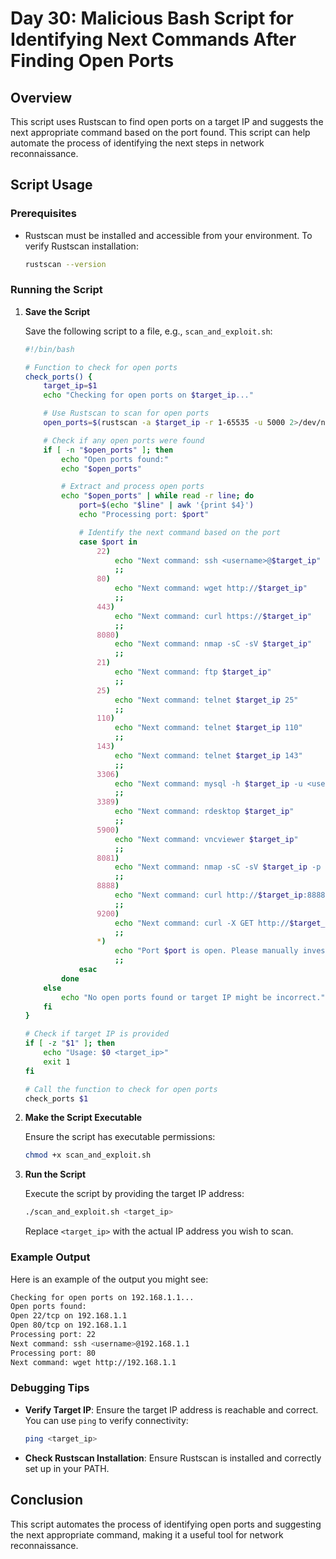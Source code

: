 # Day 30: Malicious Bash Script for Identifying Next Commands After Finding Open Ports

## Overview

This script uses Rustscan to find open ports on a target IP and suggests the next appropriate command based on the port found. This script can help automate the process of identifying the next steps in network reconnaissance.

## Script Usage

### Prerequisites

- Rustscan must be installed and accessible from your environment. To verify Rustscan installation:
  ```bash
  rustscan --version
  ```

### Running the Script

1. **Save the Script**

   Save the following script to a file, e.g., `scan_and_exploit.sh`:

    ```bash
    #!/bin/bash

    # Function to check for open ports
    check_ports() {
        target_ip=$1
        echo "Checking for open ports on $target_ip..."

        # Use Rustscan to scan for open ports
        open_ports=$(rustscan -a $target_ip -r 1-65535 -u 5000 2>/dev/null | grep "Open")

        # Check if any open ports were found
        if [ -n "$open_ports" ]; then
            echo "Open ports found:"
            echo "$open_ports"

            # Extract and process open ports
            echo "$open_ports" | while read -r line; do
                port=$(echo "$line" | awk '{print $4}')
                echo "Processing port: $port"

                # Identify the next command based on the port
                case $port in
                    22)
                        echo "Next command: ssh <username>@$target_ip"
                        ;;
                    80)
                        echo "Next command: wget http://$target_ip"
                        ;;
                    443)
                        echo "Next command: curl https://$target_ip"
                        ;;
                    8080)
                        echo "Next command: nmap -sC -sV $target_ip"
                        ;;
                    21)
                        echo "Next command: ftp $target_ip"
                        ;;
                    25)
                        echo "Next command: telnet $target_ip 25"
                        ;;
                    110)
                        echo "Next command: telnet $target_ip 110"
                        ;;
                    143)
                        echo "Next command: telnet $target_ip 143"
                        ;;
                    3306)
                        echo "Next command: mysql -h $target_ip -u <username> -p"
                        ;;
                    3389)
                        echo "Next command: rdesktop $target_ip"
                        ;;
                    5900)
                        echo "Next command: vncviewer $target_ip"
                        ;;
                    8081)
                        echo "Next command: nmap -sC -sV $target_ip -p 8081"
                        ;;
                    8888)
                        echo "Next command: curl http://$target_ip:8888"
                        ;;
                    9200)
                        echo "Next command: curl -X GET http://$target_ip:9200"
                        ;;
                    *)
                        echo "Port $port is open. Please manually investigate."
                        ;;
                esac
            done
        else
            echo "No open ports found or target IP might be incorrect."
        fi
    }

    # Check if target IP is provided
    if [ -z "$1" ]; then
        echo "Usage: $0 <target_ip>"
        exit 1
    fi

    # Call the function to check for open ports
    check_ports $1
    ```

2. **Make the Script Executable**

   Ensure the script has executable permissions:
    ```bash
    chmod +x scan_and_exploit.sh
    ```

3. **Run the Script**

   Execute the script by providing the target IP address:
    ```bash
    ./scan_and_exploit.sh <target_ip>
    ```

   Replace `<target_ip>` with the actual IP address you wish to scan.

### Example Output

Here is an example of the output you might see:

```bash
Checking for open ports on 192.168.1.1...
Open ports found:
Open 22/tcp on 192.168.1.1
Open 80/tcp on 192.168.1.1
Processing port: 22
Next command: ssh <username>@192.168.1.1
Processing port: 80
Next command: wget http://192.168.1.1
```

### Debugging Tips

- **Verify Target IP**: Ensure the target IP address is reachable and correct. You can use `ping` to verify connectivity:
  ```bash
  ping <target_ip>
  ```

- **Check Rustscan Installation**: Ensure Rustscan is installed and correctly set up in your PATH.

## Conclusion

This script automates the process of identifying open ports and suggesting the next appropriate command, making it a useful tool for network reconnaissance.
